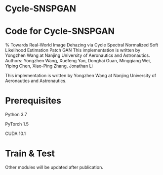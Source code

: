 # Cycle-SNSPGAN
# Code for Cycle-SNSPGAN
% Towards Real-World Image Dehazing via Cycle Spectral Normalized Soft Likelihood Estimation Patch GAN
This implementation is written by Yongzhen Wang at Nanjing University of Aeronautics and Astronautics.
Authors: Yongzhen Wang, Xuefeng Yan, Donghai Guan, Mingqiang Wei, Yiping Chen, Xiao-Ping Zhang, Jonathan Li

This implementation is written by Yongzhen Wang at Nanjing University of Aeronautics and Astronautics.

# Prerequisites
Python 3.7

PyTorch 1.5

CUDA 10.1

# Train & Test
Other modules will be updated after publication.
